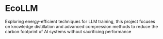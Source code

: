 # EcoLLM
Exploring energy-efficient techniques for LLM training, this project focuses on knowledge distillation and advanced compression methods to reduce the carbon footprint of AI systems without sacrificing performance
